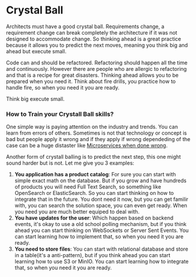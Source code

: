 # Crystal Ball

Architects must have a good crystal ball. Requirements change, a requirement change can break completely the architecture if it was not designed to accommodate change. So thinking ahead is a great practice because it allows you to predict the next moves, meaning you think big and ahead but execute small.

Code can and should be refactored. Refactoring should happen all the time and continuously. However there are people who are allergic to refactoring and that is a recipe for great disasters. Thinking ahead allows you to be prepared when you need it. Think about fire drills, you practice how to handle fire, so when you need it you are ready. 

Think big execute small.

### How to Train your Crystall Ball skills?

One simple way is paying attention on the industry and trends. You can learn from errors of others. Sometimes is not that technology or concept is bad but people apply it wrong and if they apply if wrong dependeding of the case can be a huge distaster like [Microservices when done wrong](https://diego-pacheco.blogspot.com/2020/05/the-death-of-microservices-distributed.html).

Another form of crystall balling is to predict the next step, this one might sound harder but is not. Let me give you 3 examples:

1. **You application has a product catalog**: For sure you can start with simple exact math on the database. But if you grow and have hundreds of products you will need Full Text Search, so something like OpenSearch or ElasticSearch. So you can start thinking on how to integrate that in the future. You dont need it now, but you can get familir with, you can search the solution space, you can even get ready. When you need you are much better equiped to deal with.
2. **You have updates for the user**: Which happen based on backend events, it's okay to use a old school polling mechanism, but if you think ahead you can start thinking on WebSockets or Server Sent Events. You can start learning how to implement that, so when you need it you are ready.
3. **You need to store files**: You can start with relational database and store in a table(it's a anti-pattern), but if you think ahead you can start learning how to use S3 or MinIO. You can start learning how to integrate that, so when you need it you are ready.